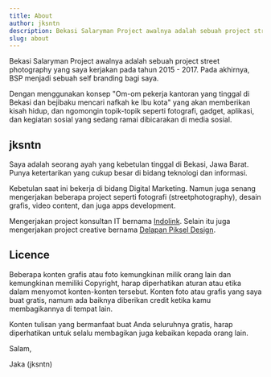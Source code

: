 ```yaml
---
title: About
author: jksntn
description: Bekasi Salaryman Project awalnya adalah sebuah project street photography yang saya kerjakan pada tahun 2015 - 2017. Pada akhirnya, BSP menjadi sebuah self branding bagi saya.
slug: about
---
```


Bekasi Salaryman Project awalnya adalah sebuah project street photography yang saya kerjakan pada tahun 2015 - 2017. Pada akhirnya, BSP menjadi sebuah self branding bagi saya.

Dengan menggunakan konsep "Om-om pekerja kantoran yang tinggal di Bekasi dan bejibaku mencari nafkah ke Ibu kota" yang akan memberikan kisah hidup, dan ngomongin topik-topik seperti fotografi, gadget, aplikasi, dan kegiatan sosial yang sedang ramai dibicarakan di media sosial.

## jksntn

Saya adalah seorang ayah yang kebetulan tinggal di Bekasi, Jawa Barat. Punya ketertarikan yang cukup besar di bidang teknologi dan informasi. 

Kebetulan saat ini bekerja di bidang Digital Marketing. Namun juga senang mengerjakan beberapa project seperti fotografi (streetphotography), desain grafis, video content, dan juga apps development. 

Mengerjakan project konsultan IT bernama [Indolink](https://indolink.id). Selain itu juga mengerjakan project creative bernama [Delapan Piksel Design](https://instagram.com/delapanpiksel/).


## Licence

Beberapa konten grafis atau foto kemungkinan milik orang lain dan kemungkinan memiliki Copyright, harap diperhatikan aturan atau etika dalam menyomot konten-konten tersebut. Konten foto atau grafis yang saya buat gratis, namum ada baiknya diberikan credit ketika kamu membagikannya di tempat lain.

Konten tulisan yang bermanfaat buat Anda seluruhnya gratis, harap diperhatikan untuk selalu membagikan juga kebaikan kepada orang lain. 

Salam, 

Jaka (jksntn)

<!--more-->
